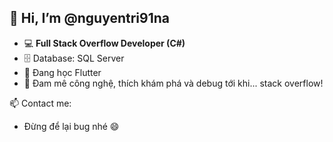 ## 👋 Hi, I’m @nguyentri91na

- 💻 **Full Stack Overflow Developer (C#)**  
- 🗄️ Database: SQL Server  
- 📱 Đang học Flutter  
- 🚀 Đam mê công nghệ, thích khám phá và debug tới khi... stack overflow!

📫 Contact me:  
- Đừng để lại bug nhé 😄

<!---
nguyentri91na/nguyentri91na is a ✨ special ✨ repository because its `README.md` (this file) appears on your GitHub profile.
You can click the Preview link to take a look at your changes.
--->
